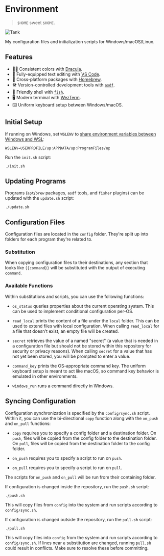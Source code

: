 # Environment

> `$HOME` sweet `$HOME`.

![Tank](https://user-images.githubusercontent.com/6618434/65382519-eb433480-dccc-11e9-9f15-827945187805.jpg)

My configuration files and initialization scripts for Windows/macOS/Linux.

## Features

- 🧛‍♂️ Consistent colors with [Dracula](https://draculatheme.com/).
- 📝 Fully-equipped text editing with [VS Code](https://code.visualstudio.com/).
- 🍺 Cross-platform packages with [Homebrew](https://brew.sh/).
- 🛠 Version-controlled development tools with [`asdf`](https://asdf-vm.com/).
- 🐠 Friendly shell with [`fish`](https://fishshell.com/).
- 🖥 Modern terminal with [WezTerm](https://wezfurlong.org/wezterm/).
- ⌨️ Uniform keyboard setup between Windows/macOS.

## Initial Setup

If running on Windows, set `WSLENV` to [share environment variables between
Windows and
WSL](https://docs.microsoft.com/en-us/windows/wsl/filesystems#share-environment-variables-between-windows-and-wsl-with-wslenv):

```
WSLENV=USERPROFILE/up:APPDATA/up:ProgramFiles/up
```

Run the `init.sh` script:

```shell
./init.sh
```

## Updating Programs

Programs (`apt`/`brew` packages, `asdf` tools, and `fisher` plugins) can be
updated with the `update.sh` script:

```shell
./update.sh
```

## Configuration Files

Configuration files are located in the `config` folder. They're split up into
folders for each program they're related to.

### Substitution

When copying configuration files to their destinations, any section that looks
like `{{command}}` will be substituted with the output of executing `command`.

### Available Functions

Within substitutions and scripts, you can use the following functions:

- `os_status` queries properties about the current operating system. This can be
  used to implement conditional configuration per-OS.

- `read_local` prints the content of a file under the `local` folder. This can
  be used to extend files with local configuration. When calling `read_local`
  for a file that doesn't exist, an empty file will be created.

- `secret` retrieves the value of a named "secret" (a value that is needed in a
  configuration file but should not be stored within this repository for
  security or privacy reasons). When calling `secret` for a value that has not
  yet been stored, you will be prompted to enter a value.

- `command_key` prints the OS-appropriate command key. The uniform keyboard
  setup is meant to act like macOS, so command key behavior is emulated in other
  environments.

- `windows_run` runs a command directly in Windows.

## Syncing Configuration

Configuration synchronization is specified by the `config/sync.sh` script.
Within it, you can use the bi-directional `copy` function along with the
`on_push` and `on_pull` functions:

- `copy` requires you to specify a config folder and a destination folder. On
  `push`, files will be copied from the config folder to the destination folder.
  On `pull`, files will be copied from the destination folder to the config
  folder.

- `on_push` requires you to specify a script to run on `push`.

- `on_pull` requires you to specify a script to run on `pull`.

The scripts for `on_push` and `on_pull` will be run from their containing
folder.

If configuration is changed inside the repository, run the `push.sh` script:

```shell
./push.sh
```

This will copy files from `config` into the system and run scripts according to
`config/sync.sh`.

If configuration is changed outside the repository, run the `pull.sh` script:

```shell
./pull.sh
```

This will copy files into `config` from the system and run scripts according to
`config/sync.sh`. If lines near a substitution are changed, running `pull.sh`
could result in conflicts. Make sure to resolve these before committing.
